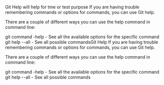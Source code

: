 # 
Git Help will help for tme or test purpose
If you are having trouble remembering commands or options for commands, you can use Git help.

There are a couple of different ways you can use the help command in command line:

git command -help -  See all the available options for the specific command
git help --all -  See all possible commandsGit Help
If you are having trouble remembering commands or options for commands, you can use Git help.

There are a couple of different ways you can use the help command in command line:

git command -help -  See all the available options for the specific command
git help --all -  See all possible commands
